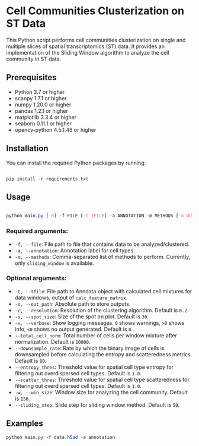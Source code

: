 # Cell Communities Clusterization on ST Data

This Python script performs cell communities clusterization on single and multiple slices of spatial transcriptomics (ST) data. It provides an implementation of the Sliding Window algorithm to analyze the cell community in ST data.
## Prerequisites
- Python 3.7 or higher
- scanpy 1.7.1 or higher
- numpy 1.20.0 or higher
- pandas 1.2.1 or higher
- matplotlib 3.3.4 or higher
- seaborn 0.11.1 or higher
- opencv-python 4.5.1.48 or higher
## Installation

You can install the required Python packages by running:

```

pip install -r requirements.txt
```


## Usage

```css

python main.py [-h] -f FILE [-t TFILE] -a ANNOTATION -m METHODS [-o OUT_PATH] [-r RESOLUTION] [-s SPOT_SIZE] [-v VERBOSE] [--total_cell_norm TOTAL_CELL_NORM] [--downsample_rate DOWNSAMPLE_RATE] [--entropy_thres ENTROPY_THRES] [--scatter_thres SCATTER_THRES] [-w WIN_SIZE] [--sliding_step SLIDING_STEP]
```


### Required arguments: 
- `-f, --file`: File path to file that contains data to be analyzed/clustered. 
- `-a, --annotation`: Annotation label for cell types. 
- `-m, --methods`: Comma-separated list of methods to perform. Currently, only `sliding_window` is available.
### Optional arguments: 
- `-t, --tfile`: File path to Anndata object with calculated cell mixtures for data windows, output of `calc_feature_matrix`. 
- `-o, --out_path`: Absolute path to store outputs. 
- `-r, --resolution`: Resolution of the clustering algorithm. Default is `0.2`. 
- `-s, --spot_size`: Size of the spot on plot. Default is `30`. 
- `-v, --verbose`: Show logging messages. `0` shows warnings, `>0` shows info, `<0` shows no output generated. Default is `0`. 
- `--total_cell_norm`: Total number of cells per window mixture after normalization. Default is `10000`. 
- `--downsample_rate`: Rate by which the binary image of cells is downsampled before calculating the entropy and scatteredness metrics. Default is `80`. 
- `--entropy_thres`: Threshold value for spatial cell type entropy for filtering out overdispersed cell types. Default is `1.0`. 
- `--scatter_thres`: Threshold value for spatial cell type scatteredness for filtering out overdispersed cell types. Default is `1.0`. 
- `-w, --win_size`: Window size for analyzing the cell community. Default is `150`. 
- `--sliding_step`: Slide step for sliding window method. Default is `50`.
## Examples

```css
python main.py -f data.h5ad -a annotation 
```
